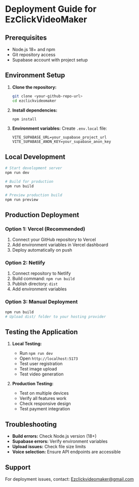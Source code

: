 # Deployment Guide for EzClickVideoMaker

## Prerequisites

- Node.js 18+ and npm
- Git repository access
- Supabase account with project setup

## Environment Setup

1. **Clone the repository:**
   ```bash
   git clone <your-github-repo-url>
   cd ezclickvideomaker
   ```

2. **Install dependencies:**
   ```bash
   npm install
   ```

3. **Environment variables:**
   Create `.env.local` file:
   ```
   VITE_SUPABASE_URL=your_supabase_project_url
   VITE_SUPABASE_ANON_KEY=your_supabase_anon_key
   ```

## Local Development

```bash
# Start development server
npm run dev

# Build for production
npm run build

# Preview production build
npm run preview
```

## Production Deployment

### Option 1: Vercel (Recommended)
1. Connect your GitHub repository to Vercel
2. Add environment variables in Vercel dashboard
3. Deploy automatically on push

### Option 2: Netlify
1. Connect repository to Netlify
2. Build command: `npm run build`
3. Publish directory: `dist`
4. Add environment variables

### Option 3: Manual Deployment
```bash
npm run build
# Upload dist/ folder to your hosting provider
```

## Testing the Application

1. **Local Testing:**
   - Run `npm run dev`
   - Open `http://localhost:5173`
   - Test user registration
   - Test image upload
   - Test video generation

2. **Production Testing:**
   - Test on multiple devices
   - Verify all features work
   - Check responsive design
   - Test payment integration

## Troubleshooting

- **Build errors:** Check Node.js version (18+)
- **Supabase errors:** Verify environment variables
- **Upload issues:** Check file size limits
- **Voice selection:** Ensure API endpoints are accessible

## Support

For deployment issues, contact: Ezclickvideomaker@gmail.com
